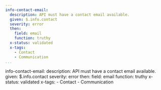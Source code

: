 ```yaml
---
info-contact-email:
  description: API must have a contact email available.
  given: $.info.contact
  severity: error
  then:
    field: email
    function: truthy
  x-status: validated
  x-tags:
    - Contact
    - Communication    
...
```

info-contact-email:
  description: API must have a contact email available.
  given: $.info.contact
  severity: error
  then:
    field: email
    function: truthy
  x-status: validated
  x-tags:
    - Contact
    - Communication      